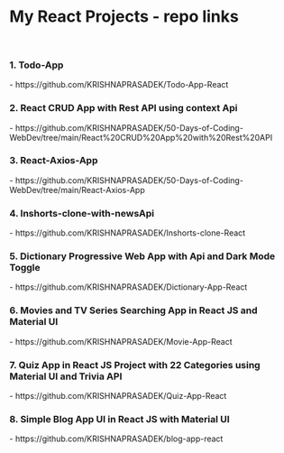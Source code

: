 # My React Projects - repo links
<br/>
<h3>1. Todo-App </h3>- https://github.com/KRISHNAPRASADEK/Todo-App-React
<h3>2. React CRUD App with Rest API using context Api </h3>- https://github.com/KRISHNAPRASADEK/50-Days-of-Coding-WebDev/tree/main/React%20CRUD%20App%20with%20Rest%20API
<h3>3. React-Axios-App </h3>- https://github.com/KRISHNAPRASADEK/50-Days-of-Coding-WebDev/tree/main/React-Axios-App
<h3>4. Inshorts-clone-with-newsApi </h3>- https://github.com/KRISHNAPRASADEK/Inshorts-clone-React
<h3>5. Dictionary Progressive Web App with Api and Dark Mode Toggle </h3>- https://github.com/KRISHNAPRASADEK/Dictionary-App-React
<h3>6. Movies and TV Series Searching App in React JS and Material UI </h3>- https://github.com/KRISHNAPRASADEK/Movie-App-React
<h3>7. Quiz App in React JS Project with 22 Categories using Material UI and Trivia API </h3>- https://github.com/KRISHNAPRASADEK/Quiz-App-React
<h3>8. Simple Blog App UI in React JS with Material UI</h3>- https://github.com/KRISHNAPRASADEK/blog-app-react
